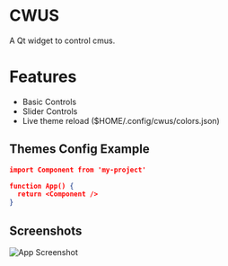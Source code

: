 
# CWUS

A Qt widget to control cmus.

# Features

- Basic Controls
- Slider Controls
- Live theme reload ($HOME/.config/cwus/colors.json)

## Themes Config Example

```json
import Component from 'my-project'

function App() {
  return <Component />
}
```


## Screenshots

![App Screenshot](https://github.com/luthfihakim2004/cwus/blob/main/preview.gif)

